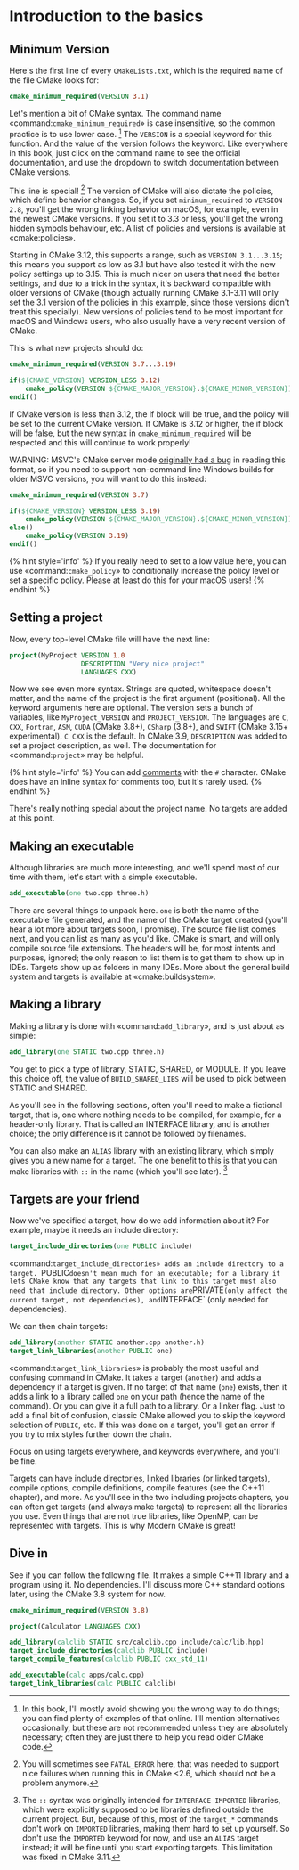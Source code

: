 # Introduction to the basics


## Minimum Version

Here's the first line of every `CMakeLists.txt`, which is the required name of
the file CMake looks for:

```cmake
cmake_minimum_required(VERSION 3.1)
```

Let's mention a bit of CMake syntax. The command name
«command:`cmake_minimum_required`» is case insensitive, so the common practice
is to use lower case. [^1] The `VERSION` is a special keyword for this
function. And the value of the version follows the keyword. Like everywhere in
this book, just click on the command name to see the official documentation,
and use the dropdown to switch documentation between CMake versions.

This line is special! [^2] The version of CMake will also dictate the policies,
which define behavior changes. So, if you set `minimum_required` to `VERSION
2.8`, you'll get the wrong linking behavior on macOS, for example, even in the
newest CMake versions. If you set it to 3.3 or less, you'll get the wrong
hidden symbols behaviour, etc. A list of policies and versions is available at
«cmake:policies».

Starting in CMake 3.12, this supports a range, such as `VERSION 3.1...3.15`;
this means you support as low as 3.1 but have also tested it with the new
policy settings up to 3.15. This is much nicer on users that need the better
settings, and due to a trick in the syntax, it's backward compatible with older
versions of CMake (though actually running CMake 3.1-3.11 will only set the 3.1
version of the policies in this example, since those versions didn't treat this
specially). New versions of policies tend to be most important for macOS and
Windows users, who also usually have a very recent version of CMake.

This is what new projects should do:

```cmake
cmake_minimum_required(VERSION 3.7...3.19)

if(${CMAKE_VERSION} VERSION_LESS 3.12)
    cmake_policy(VERSION ${CMAKE_MAJOR_VERSION}.${CMAKE_MINOR_VERSION})
endif()
```

If CMake version is less than 3.12, the if block will be true, and the policy
will be set to the current CMake version. If CMake is 3.12 or higher, the if
block will be false, but the new syntax in `cmake_minimum_required` will be
respected and this will continue to work properly!

WARNING: MSVC's CMake server mode [originally had a
bug](https://github.com/fmtlib/fmt/issues/809) in reading this format, so if
you need to support non-command line Windows builds for older MSVC versions,
you will want to do this instead:

```cmake
cmake_minimum_required(VERSION 3.7)

if(${CMAKE_VERSION} VERSION_LESS 3.19)
    cmake_policy(VERSION ${CMAKE_MAJOR_VERSION}.${CMAKE_MINOR_VERSION})
else()
    cmake_policy(VERSION 3.19)
endif()
```


{% hint style='info' %}
If you really need to set to a low value here, you can use
«command:`cmake_policy`» to conditionally increase the policy level or set a
specific policy. Please at least do this for your macOS users!
{% endhint %}


## Setting a project

Now, every top-level CMake file will have the next line:

```cmake
project(MyProject VERSION 1.0
                  DESCRIPTION "Very nice project"
                  LANGUAGES CXX)
```

Now we see even more syntax. Strings are quoted, whitespace doesn't matter, and
the name of the project is the first argument (positional). All the keyword
arguments here are optional. The version sets a bunch of variables, like
`MyProject_VERSION` and `PROJECT_VERSION`. The languages are `C`, `CXX`,
`Fortran`, `ASM`, `CUDA` (CMake 3.8+), `CSharp` (3.8+), and `SWIFT` (CMake
3.15+ experimental). `C CXX` is the default. In CMake 3.9, `DESCRIPTION` was
added to set a project description, as well. The documentation for
«command:`project`» may be helpful.

{% hint style='info' %}
You can add
[comments](https://cmake.org/cmake/help/latest/manual/cmake-language.7.html#comments)
with the `#` character. CMake does have an inline syntax for comments too, but
it's rarely used.
{% endhint %}

There's really nothing special about the project name. No targets are added at this point.

## Making an executable

Although libraries are much more interesting, and we'll spend most of our time
with them, let's start with a simple executable.

```cmake
add_executable(one two.cpp three.h)
```

There are several things to unpack here. `one` is both the name of the executable file generated, and the name of the CMake target created (you'll hear a lot more about targets soon, I promise). The source file list comes next, and you can list as many as you'd like. CMake is smart, and will only compile source file extensions. The headers will be, for most intents and purposes, ignored; the only reason to list them is to get them to show up in IDEs. Targets show up as folders in many IDEs. More about the general build system and targets is available at «cmake:buildsystem».


## Making a library

Making a library is done with «command:`add_library`», and is just about as simple:

```cmake
add_library(one STATIC two.cpp three.h)
```

You get to pick a type of library, STATIC, SHARED, or MODULE. If you leave this choice off, the value of `BUILD_SHARED_LIBS` will be used to pick between STATIC and SHARED.

As you'll see in the following sections, often you'll need to make a fictional target, that is, one where nothing needs to be compiled, for example, for a header-only library. That is called an INTERFACE library, and is another choice; the only difference is it cannot be followed by filenames.

You can also make an `ALIAS` library with an existing library, which simply gives you a new name for a target. The one benefit to this is that you can make libraries with `::` in the name (which you'll see later). [^3]

## Targets are your friend

Now we've specified a target, how do we add information about it? For example, maybe it needs an include directory:

```cmake
target_include_directories(one PUBLIC include)
```

«command:`target_include_directories» adds an include directory to a target. `PUBLIC` doesn't mean much for an executable; for a library it lets CMake know that any targets that link to this target must also need that include directory. Other options are `PRIVATE` (only affect the current target, not dependencies), and `INTERFACE` (only needed for dependencies).

We can then chain targets:

```cmake
add_library(another STATIC another.cpp another.h)
target_link_libraries(another PUBLIC one)
```

«command:`target_link_libraries`» is probably the most useful and confusing command in CMake. It takes a target (`another`) and adds a dependency if a target is given. If no target of that name (`one`) exists, then it adds a link to a library called `one` on your path (hence the name of the command). Or you can give it a full path to a library. Or a linker flag. Just to add a final bit of confusion, classic CMake allowed you to skip the keyword selection of `PUBLIC`, etc. If this was done on a target, you'll get an error if you try to mix styles further down the chain.

Focus on using targets everywhere, and keywords everywhere, and you'll be fine.

Targets can have include directories, linked libraries (or linked targets), compile options, compile definitions, compile features (see the C++11 chapter), and more. As you'll see in the two including projects chapters, you can often get targets (and always make targets) to represent all the libraries you use. Even things that are not true libraries, like OpenMP, can be represented with targets. This is why Modern CMake is great!


## Dive in

See if you can follow the following file. It makes a simple C++11 library and a program using it. No dependencies. I'll discuss more C++ standard options later, using the CMake 3.8 system for now.

```cmake
cmake_minimum_required(VERSION 3.8)

project(Calculator LANGUAGES CXX)

add_library(calclib STATIC src/calclib.cpp include/calc/lib.hpp)
target_include_directories(calclib PUBLIC include)
target_compile_features(calclib PUBLIC cxx_std_11)

add_executable(calc apps/calc.cpp)
target_link_libraries(calc PUBLIC calclib)

```


[^1]: In this book, I'll mostly avoid showing you the wrong way to do things; you can find plenty of examples of that online. I'll mention alternatives occasionally, but these are not recommended unless they are absolutely necessary; often they are just there to help you read older CMake code.

[^2]: You will sometimes see `FATAL_ERROR` here, that was needed to support nice failures when running this in CMake <2.6, which should not be a problem anymore.

[^3]: The `::` syntax was originally intended for `INTERFACE IMPORTED` libraries, which were explicitly supposed to be libraries defined outside the current project. But, because of this, most of the `target_*` commands don't work on `IMPORTED` libraries, making them hard to set up yourself. So don't use the `IMPORTED` keyword for now, and use an `ALIAS` target instead; it will be fine until you start exporting targets. This limitation was fixed in CMake 3.11.
